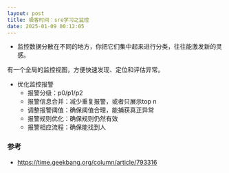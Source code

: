 ```yaml
---
layout: post
title: 极客时间：sre学习之监控
date: 2025-01-09 00:12:05
---
```


- 监控数据分散在不同的地方，你把它们集中起来进行分类，往往能激发新的灵感。

有一个全局的监控视图，方便快速发现、定位和评估异常。

- 优化监控报警
  - 报警分级：p0/p1/p2
  - 报警信息合并：减少重复报警，或者只展示top n
  - 调整报警阈值：确保阈值合理，能捕获真正异常
  - 报警规则优化：确保规则仍然有效
  - 报警相应流程：确保能找到人

### 参考

- https://time.geekbang.org/column/article/793316
